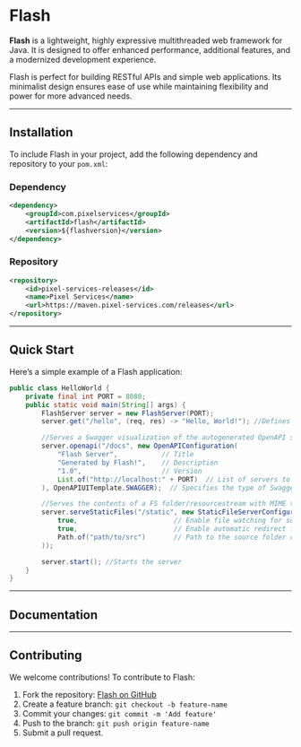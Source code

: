 # Flash
**Flash** is a lightweight, highly expressive multithreaded web framework for Java.
It is designed to offer enhanced performance, additional features, and a modernized development experience.

Flash is perfect for building RESTful APIs and simple web applications. Its minimalist design ensures
ease of use while maintaining flexibility and power for more advanced needs.

----

## Installation
To include Flash in your project, add the following dependency and repository to your ``pom.xml``:

### Dependency
```xml
<dependency>
    <groupId>com.pixelservices</groupId>
    <artifactId>flash</artifactId>
    <version>${flashversion}</version>
</dependency>
```
### Repository
```xml
<repository>
    <id>pixel-services-releases</id>
    <name>Pixel Services</name>
    <url>https://maven.pixel-services.com/releases</url>
</repository>
```

----

## Quick Start
Here’s a simple example of a Flash application:

```java
public class HelloWorld {
    private final int PORT = 8080;
    public static void main(String[] args) {
        FlashServer server = new FlashServer(PORT);
        server.get("/hello", (req, res) -> "Hello, World!"); //Defines a simple GET route.

        //Serves a Swagger visualization of the autogenerated OpenAPI schema
        server.openapi("/docs", new OpenAPIConfiguration(
            "Flash Server",           // Title
            "Generated by Flash!",    // Description
            "1.0",                    // Version
            List.of("http://localhost:" + PORT)  // List of servers to be used in Swagger for test API calls
        ), OpenAPIUITemplate.SWAGGER);  // Specifies the type of Swagger UI (can be SWAGGER/REDOC/CUSTOM)

        //Serves the contents of a FS folder/resourcestream with MIME types handling.
        server.serveStaticFiles("/static", new StaticFileServerConfiguration(
            true,                        // Enable file watching for source folder changes
            true,                        // Enable automatic redirect from /static to /static/index.html
            Path.of("path/to/src")       // Path to the source folder containing static assets
        ));

        server.start(); //Starts the server
    }
}
```

----

## Documentation


----

## Contributing
We welcome contributions! To contribute to Flash:
1. Fork the repository: [Flash on GitHub](https://github.com/Relism/flash)
2. Create a feature branch: `git checkout -b feature-name`
3. Commit your changes: `git commit -m 'Add feature'`
4. Push to the branch: `git push origin feature-name`
5. Submit a pull request.
